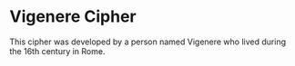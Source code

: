 # Vigenere Cipher

This cipher was developed by a person named Vigenere who lived during the 16th century in Rome.

